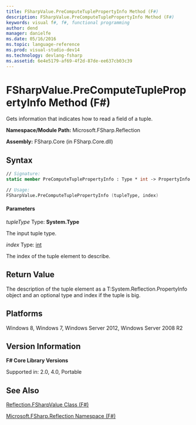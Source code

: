 ```yaml
---
title: FSharpValue.PreComputeTuplePropertyInfo Method (F#)
description: FSharpValue.PreComputeTuplePropertyInfo Method (F#)
keywords: visual f#, f#, functional programming
author: dend
manager: danielfe
ms.date: 05/16/2016
ms.topic: language-reference
ms.prod: visual-studio-dev14
ms.technology: devlang-fsharp
ms.assetid: 6e4e5179-af69-4f2d-87de-ee637cb03c39 
---
```


# FSharpValue.PreComputeTuplePropertyInfo Method (F#)

Gets information that indicates how to read a field of a tuple.

**Namespace/Module Path:** Microsoft.FSharp.Reflection

**Assembly:** FSharp.Core (in FSharp.Core.dll)


## Syntax

```fsharp
// Signature:
static member PreComputeTuplePropertyInfo : Type * int -> PropertyInfo * (Type * int) option

// Usage:
FSharpValue.PreComputeTuplePropertyInfo (tupleType, index)
```

#### Parameters
*tupleType*
Type: **System.Type**


The input tuple type.


*index*
Type: [int](https://msdn.microsoft.com/library/025d5455-3622-4ea5-9573-3ecbd4ee1375)


The index of the tuple element to describe.

## Return Value

The description of the tuple element as a T:System.Reflection.PropertyInfo object and an optional type and index if the tuple is big.

## Platforms
Windows 8, Windows 7, Windows Server 2012, Windows Server 2008 R2

## Version Information
**F# Core Library Versions**

Supported in: 2.0, 4.0, Portable

## See Also
[Reflection.FSharpValue Class &#40;F&#35;&#41;](Reflection.FSharpValue-Class-%5BFSharp%5D.md)

[Microsoft.FSharp.Reflection Namespace &#40;F&#35;&#41;](Microsoft.FSharp.Reflection-Namespace-%5BFSharp%5D.md)